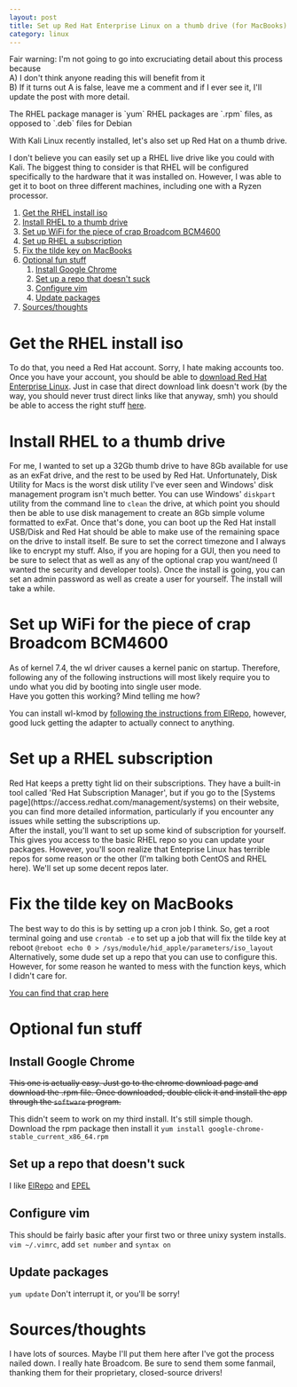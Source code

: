 ```yaml
---
layout: post
title: Set up Red Hat Enterprise Linux on a thumb drive (for MacBooks)
category: linux
---
```


Fair warning: I'm not going to go into excruciating detail about this process
because  
A) I don't think anyone reading this will benefit from it  
B) If it turns out A is false, leave me a comment and if I ever see it, I'll
update the post with more detail.

<div markdown="1" class="alert alert-info" role="alert">
The RHEL package manager is `yum`  
RHEL packages are `.rpm` files, as opposed to `.deb` files for Debian
</div>

With Kali Linux recently installed, let's also set up Red Hat on a thumb drive.
<div markdown="1" class="alert alert-danger" role="alert">
I don't believe you can easily set up a RHEL live drive like you could with Kali.
The biggest thing to consider is that RHEL will be configured specifically to
the hardware that it was installed on. However, I was able to get it to boot on
three different machines, including one with a Ryzen processor.
</div>

1. [Get the RHEL install iso](#get-the-rhel-install-iso)
2. [Install RHEL to a thumb drive](#install-rhel-to-a-thumb-drive)
3. [Set up WiFi for the piece of crap Broadcom BCM4600](#set-up-wifi-for-the-piece-of-crap-broadcom-bcm4600)
4. [Set up RHEL a subscription](#set-up-rhel-subscription)
5. [Fix the tilde key on MacBooks](#fix-the-tilde-key-on-macbooks)
6. [Optional fun stuff](#optional-fun-stuff)
    1. [Install Google Chrome](#install-google-chrome)
    2. [Set up a repo that doesn't suck](#set-up-a-repo-that-doesn't-suck)
    3. [Configure vim](#configure-vim)
    4. [Update packages](#update-packages)
7. [Sources/thoughts](#sources)

# Get the RHEL install iso
To do that, you need a Red Hat account. Sorry, I hate making accounts too. Once
you have your account, you should be able to [download Red Hat Enterprise Linux](https://developers.redhat.com/download-manager/content/origin/files/sha256/43/431a58c8c0351803a608ffa56948c5a7861876f78ccbe784724dd8c987ff7000/rhel-server-7.4-x86_64-dvd.iso). Just in case that
direct download link doesn't work (by the way, you should never trust direct links
like that anyway, smh) you should be able to access the right stuff [here](https://developers.redhat.com/).

# Install RHEL to a thumb drive
For me, I wanted to set up a 32Gb thumb drive to have 8Gb available for use as
an exFat drive, and the rest to be used by Red Hat. Unfortunately, Disk Utility
for Macs is the worst disk utility I've ever seen and Windows' disk management
program isn't much better. You can use Windows' `diskpart` utility from the
command line to `clean` the drive, at which point you should then be able to use
disk management to create an 8Gb simple volume formatted to exFat. Once that's
done, you can boot up the Red Hat install USB/Disk and Red Hat should be able to
make use of the remaining space on the drive to install itself. Be sure to set
the correct timezone and I always like to encrypt my stuff. Also, if you are
hoping for a GUI, then you need to be sure to select that as well as any of the
optional crap you want/need (I wanted the security and developer tools). Once
the install is going, you can set an admin password as well as create a user
for yourself. The install will take a while.

# Set up WiFi for the piece of crap Broadcom BCM4600
<div markdown="1" class="alert alert-danger" role="alert">
As of kernel 7.4, the wl driver causes a kernel panic on startup. Therefore,
following any of the following instructions will most likely require you to
undo what you did by booting into single user mode.
</div>
Have you gotten this working? Mind telling me how?

You can install wl-kmod by [following the instructions from ElRepo](https://elrepo.org/tiki/wl-kmod),
however, good luck getting the adapter to actually connect to anything.

# Set up a RHEL subscription
<div markdown="1" class="alert alert-info" role="alert">
Red Hat keeps a pretty tight lid on their subscriptions. They have a built-in
tool called 'Red Hat Subscription Manager', but if you go to the [Systems page](https://access.redhat.com/management/systems)
on their website, you can find more detailed information, particularly if you
encounter any issues while setting the subscriptions up.
</div>
After the install, you'll want to set up some kind of subscription for yourself.
This gives you access to the basic RHEL repo so you can update your packages.
However, you'll soon realize that Enteprise Linux has terrible repos for some
reason or the other (I'm talking both CentOS and RHEL here). We'll set up some
decent repos later.

# Fix the tilde key on MacBooks
The best way to do this is by setting up a cron job I think. So, get a root
terminal going and use `crontab -e` to set up a job that will fix the tilde key
at reboot `@reboot echo 0 > /sys/module/hid_apple/parameters/iso_layout`
Alternatively, some dude set up a repo that you can use to configure this. However,
for some reason he wanted to mess with the function keys, which I didn't care for.

[You can find that crap here](http://atodorov.org/blog/2015/04/29/rhel-7-repository-for-macbook-air/)

# Optional fun stuff

## Install Google Chrome
~~This one is actually easy. Just go to the chrome download page and download the
.rpm file. Once downloaded, double click it and install the app through the
`software` program.~~

This didn't seem to work on my third install. It's still simple though. Download
the rpm package then install it `yum install google-chrome-stable_current_x86_64.rpm`

## Set up a repo that doesn't suck
I like [ElRepo](http://elrepo.org/tiki/tiki-index.php) and [EPEL](https://fedoraproject.org/wiki/EPEL/FAQ#How_can_I_install_the_packages_from_the_EPEL_software_repository.3F)

## Configure vim
This should be fairly basic after your first two or three unixy system installs.
`vim ~/.vimrc`, add `set number` and `syntax on`

## Update packages
`yum update` Don't interrupt it, or you'll be sorry!

# Sources/thoughts
I have lots of sources. Maybe I'll put them here after I've got the process nailed
down.
I really hate Broadcom. Be sure to send them some fanmail, thanking them for their
proprietary, closed-source drivers!
